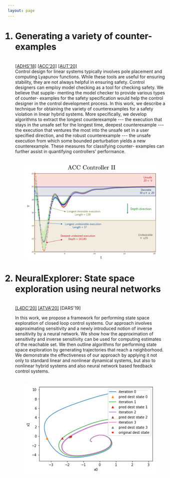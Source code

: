```yaml
---
layout: page
---
```

<ol>
<h1><li>Generating a variety of counter-examples</h1><br/>
<a href="https://www.sciencedirect.com/science/article/pii/S2405896318311376" target="_blank">[ADHS'18]</a>
<a href="https://ieeexplore.ieee.org/document/9147430" target="_blank">[ACC'20]</a>
<a href="http://www.sciencedirect.com/science/article/pii/S000510982030203X" target="_blank">[AUT'20]</a> <br/>
Control design for linear systems typically involves pole placement and computing Lyapunov functions. While these tools are useful for ensuring stability, they are not always helpful in ensuring safety. Control designers can employ model checking as a 
tool for checking safety. We believe that supple- menting the model checker to provide various types of counter- examples for the safety specification would help the control designer in the control development process. In this work, we describe a technique for obtaining the variety of counterexamples for a safety violation in linear hybrid systems. More specifically, we develop algorithms to extract the longest counterexample --- the execution that stays in the unsafe set for the longest time, deepest counterexample --- the execution that ventures the most into the unsafe set in a user specified direction, and the robust counterexample --- the unsafe execution from which some bounded perturbation yields a new counterexample. These measures for classifying counter- examples can further assist in quantifying controllers' performance.<br/><br/>
</li>
<p align="center"> <img width="420" src="/public/images/v_t_2.png" alt="ACC Controller"></p>

<h1><li>NeuralExplorer: State space exploration using neural networks</h1><br/>
<a href="http://proceedings.mlr.press/v120/goyal20a.html" target="_blank">[L4DC'20]</a>
<a href="https://ieeexplore.ieee.org/document/9147430" target="_blank">[ATVA'20]</a> [DARS'19]<br/>

In this work, we propose a framework for performing state space exploration of closed loop control systems. Our approach involves approximating sensitivity and a newly introduced notion of inverse sensitivity by a neural network. We show how the approximation of sensitivity and inverse sensitivity can be used for computing estimates of the reachable set. We then outline algorithms for performing state space exploration by generating trajectories that reach a neighborhood. We demonstrate the effectiveness of our approach by applying it not only to standard linear and nonlinear dynamical systems, but also to nonlinear hybrid systems and also neural network based feedback control systems.<br/><br/>

<p align="center"> <img width="420" src="/public/images/fig-inv-sen-basic.png" alt="reachTarget using inverse sensitivity"/> </p>
</li>
</ol>
